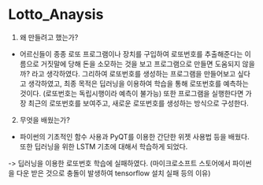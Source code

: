 # Lotto_Anaysis

1. 왜 만들려고 했는가?
 - 어르신들이 종종 로또 프로그램이나 장치를 구입하여 로또번호를 추출해준다는 이름으로 거짓말에 당해 돈을 소모하는 것을 보고 프로그램으로 만들면 도움되지 않을까? 라고 생각하였다. 그리하여 로또번호를 생성하는 프로그램을 만들어보고 싶다고 생각하였고, 최종 목적은 딥러닝을 이용하여 학습을 통해 로또번호를 예측하는 것이다. (로또번호는 독립시행이라 예측이 불가능) 또한 프로그램을 실행한다면 가장 최근의 로또번호를 보여주고, 새로운 로또번호를 생성하는 방식으로 구성한다.

2. 무엇을 배웠는가?
 - 파이썬의 기초적인 함수 사용과 PyQT를 이용한 간단한 위젯 사용법 등을 배웠다. 또한 딥러닝을 위한 LSTM 기초에 대해서 학습하게 되었다.


-> 딥러닝을 이용한 로또번호 학습에 실패하였다. (마이크로소프트 스토어에서 파이썬을 다운 받은 것으로 충돌이 발생하여 tensorflow 설치 실패 등의 이유)
